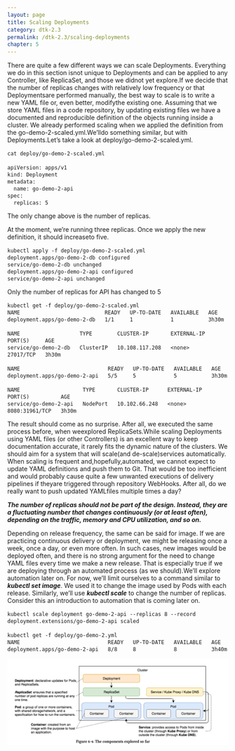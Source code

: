 ```yaml
---
layout: page
title: Scaling Deployments
category: dtk-2.3
permalink: /dtk-2.3/scaling-deployments
chapter: 5
---
```


There are quite a few different ways we can scale Deployments. Everything we do in this section isnot unique to Deployments and can be applied to any Controller, like ReplicaSet, and those we didnot yet explore.If we decide that the number of replicas changes with relatively low frequency or that Deploymentsare performed manually, the best way to scale is to write a new YAML file or, even better, modifythe existing one. Assuming that we store YAML files in a code repository, by updating existing files we have a documented and reproducible definition of the objects running inside a cluster. We already performed scaling when we applied the definition from the go-demo-2-scaled.yml.We’lldo something similar, but with Deployments.Let’s take a look at deploy/go-demo-2-scaled.yml.

```
cat deploy/go-demo-2-scaled.yml 

apiVersion: apps/v1
kind: Deployment
metadata:
  name: go-demo-2-api
spec:
  replicas: 5
```
The only change above is the number of replicas.

At the moment, we’re running three replicas. Once we apply the new definition, it should increaseto five.

```
kubectl apply -f deploy/go-demo-2-scaled.yml 
deployment.apps/go-demo-2-db configured
service/go-demo-2-db unchanged
deployment.apps/go-demo-2-api configured
service/go-demo-2-api unchanged
```

Only the number of replicas for API has changed to 5
```
kubectl get -f deploy/go-demo-2-scaled.yml 
NAME                           READY   UP-TO-DATE   AVAILABLE   AGE
deployment.apps/go-demo-2-db   1/1     1            1           3h30m

NAME                   TYPE        CLUSTER-IP       EXTERNAL-IP   PORT(S)     AGE
service/go-demo-2-db   ClusterIP   10.108.117.208   <none>        27017/TCP   3h30m

NAME                            READY   UP-TO-DATE   AVAILABLE   AGE
deployment.apps/go-demo-2-api   5/5     5            5           3h30m

NAME                    TYPE       CLUSTER-IP      EXTERNAL-IP   PORT(S)          AGE
service/go-demo-2-api   NodePort   10.102.66.248   <none>        8080:31961/TCP   3h30m
```

The result should come as no surprise. After all, we executed the same process before, when weexplored ReplicaSets.While scaling Deployments using YAML files (or other Controllers) is an excellent way to keep documentation accurate, it rarely fits the dynamic nature of the clusters. We should aim for a system that will scale(and de-scale)services automatically. When scaling is frequent and,hopefully,automated, we cannot expect to update YAML definitions and push them to Git. That would be too inefficient and would probably cause quite a few unwanted executions of delivery pipelines if theyare triggered through repository WebHooks. After all, do we really want to push updated YAMLfiles multiple times a day?

***The number of replicas should not be part of the design. Instead, they are a fluctuating number that changes continuously (or at least often), depending on the traffic, memory and CPU utilization, and so on.***

Depending on release frequency, the same can be said for image. If we are practicing continuous delivery or deployment, we might be releasing once a week, once a day, or even more often. In such cases, new images would be deployed often, and there is no strong argument for the need to change YAML files every time we make a new release. That is especially true if we are deploying through an automated process (as we should).We’ll explore automation later on. For now, we’ll limit ourselves to a command similar to ***kubectl set image***. We used it to change the image used by Pods with each release. Similarly, we’ll use ***kubectl scale*** to change the number of replicas. Consider this an introduction to automation that is coming later on.

```
kubectl scale deployment go-demo-2-api --replicas 8 --record
deployment.extensions/go-demo-2-api scaled

kubectl get -f deploy/go-demo-2.yml
NAME                            READY   UP-TO-DATE   AVAILABLE   AGE
deployment.apps/go-demo-2-api   8/8     8            8           3h40m
```

![alt text](images/summarize-deployments.png "Summarizing Deployments")
